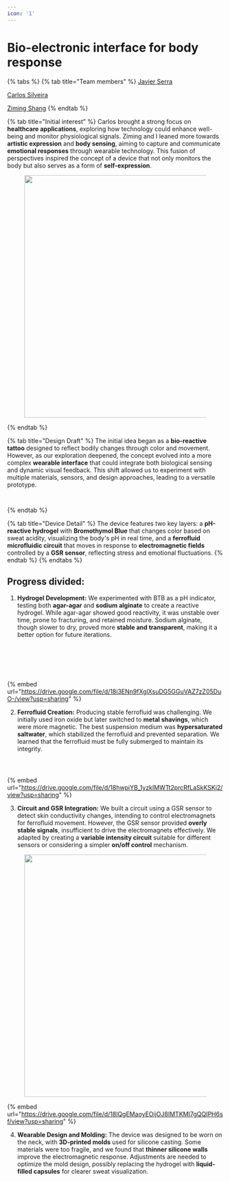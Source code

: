 ```yaml
---
icon: '1'
---
```


# Bio-electronic interface for body response

{% tabs %}
{% tab title="Team members" %}
[Javier Serra](https://javierserraa.gitbook.io/term-2/undefined/microchallenges)&#x20;

[Carlos Silveira](https://carlossilveiradesign.gitbook.io/mdef-diary)

[Ziming Shang](https://smuzs-organization.gitbook.io/smuz-mdef)
{% endtab %}

{% tab title="Initial interest" %}
Carlos brought a strong focus on **healthcare applications**, exploring how technology could enhance well-being and monitor physiological signals. Ziming and I leaned more towards **artistic expression** and **body sensing**, aiming to capture and communicate **emotional responses** through wearable technology. This fusion of perspectives inspired the concept of a device that not only monitors the body but also serves as a form of **self-expression**.

<figure><img src="../../../.gitbook/assets/Screenshot 2025-02-19 160034.png" alt="" width="563"><figcaption></figcaption></figure>
{% endtab %}

{% tab title="Design Draft" %}
The initial idea began as a **bio-reactive tattoo** designed to reflect bodily changes through color and movement. However, as our exploration deepened, the concept evolved into a more complex **wearable interface** that could integrate both biological sensing and dynamic visual feedback. This shift allowed us to experiment with multiple materials, sensors, and design approaches, leading to a versatile prototype.

<div><figure><img src="../../../.gitbook/assets/IMG_20250206_101557.jpg" alt=""><figcaption></figcaption></figure> <figure><img src="../../../.gitbook/assets/IMG_20250206_101504.jpg" alt=""><figcaption></figcaption></figure></div>
{% endtab %}

{% tab title="Device Detail" %}
The device features two key layers: a **pH-reactive hydrogel** with **Bromothymol Blue** that changes color based on sweat acidity, visualizing the body's pH in real time, and a **ferrofluid microfluidic circuit** that moves in response to **electromagnetic fields** controlled by a **GSR sensor**, reflecting stress and emotional fluctuations.
{% endtab %}
{% endtabs %}

## Progress divided:

1. **Hydrogel Development:** We experimented with BTB as a pH indicator, testing both **agar-agar** and **sodium alginate** to create a reactive hydrogel. While agar-agar showed good reactivity, it was unstable over time, prone to fracturing, and retained moisture. Sodium alginate, though slower to dry, proved more **stable and transparent**, making it a better option for future iterations.

<div><figure><img src="../../../.gitbook/assets/IMG_20250205_183233.jpg" alt=""><figcaption></figcaption></figure> <figure><img src="../../../.gitbook/assets/IMG_20250205_183237.jpg" alt=""><figcaption></figcaption></figure> <figure><img src="../../../.gitbook/assets/IMG_20250205_183249.jpg" alt=""><figcaption></figcaption></figure></div>

<div><figure><img src="../../../.gitbook/assets/IMG_20250206_153716.jpg" alt=""><figcaption></figcaption></figure> <figure><img src="../../../.gitbook/assets/IMG_20250206_191843.jpg" alt=""><figcaption></figcaption></figure> <figure><img src="../../../.gitbook/assets/IMG_20250206_191851.jpg" alt=""><figcaption></figcaption></figure></div>

{% embed url="https://drive.google.com/file/d/18i3ENn9fXglXsuDG5GGuVAZ7zZ05DuO-/view?usp=sharing" %}

2. **Ferrofluid Creation:** Producing stable ferrofluid was challenging. We initially used iron oxide but later switched to **metal shavings**, which were more magnetic. The best suspension medium was **hypersaturated saltwater**, which stabilized the ferrofluid and prevented separation. We learned that the ferrofluid must be fully submerged to maintain its integrity.

<div><figure><img src="../../../.gitbook/assets/IMG_20250206_184957.jpg" alt=""><figcaption></figcaption></figure> <figure><img src="../../../.gitbook/assets/IMG_20250206_132802.jpg" alt=""><figcaption></figcaption></figure> <figure><img src="../../../.gitbook/assets/IMG_20250206_200904.jpg" alt=""><figcaption></figcaption></figure></div>

{% embed url="https://drive.google.com/file/d/18hwpiYB_1yzkIMWTt2prcRfLaSkKSKj2/view?usp=sharing" %}

3. **Circuit and GSR Integration:** We built a circuit using a GSR sensor to detect skin conductivity changes, intending to control electromagnets for ferrofluid movement. However, the GSR sensor provided **overly stable signals**, insufficient to drive the electromagnets effectively. We adapted by creating a **variable intensity circuit** suitable for different sensors or considering a simpler **on/off control** mechanism.

<figure><img src="../../../.gitbook/assets/IMG_20250206_113920.jpg" alt="" width="563"><figcaption></figcaption></figure>

{% embed url="https://drive.google.com/file/d/18lQgEMaoyEOijOJ8IMTKMI7gQQIPH6sf/view?usp=sharing" %}

4. **Wearable Design and Molding:** The device was designed to be worn on the neck, with **3D-printed molds** used for silicone casting. Some materials were too fragile, and we found that **thinner silicone walls** improve the electromagnetic response. Adjustments are needed to optimize the mold design, possibly replacing the hydrogel with **liquid-filled capsules** for clearer sweat visualization.

